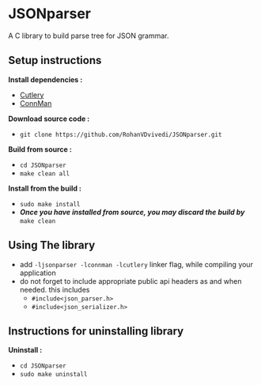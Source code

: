 # JSONparser
A C library to build parse tree for JSON grammar.

## Setup instructions
**Install dependencies :**
 * [Cutlery](https://github.com/RohanVDvivedi/Cutlery)
 * [ConnMan](https://github.com/RohanVDvivedi/ConnMan)

**Download source code :**
 * `git clone https://github.com/RohanVDvivedi/JSONparser.git`

**Build from source :**
 * `cd JSONparser`
 * `make clean all`

**Install from the build :**
 * `sudo make install`
 * ***Once you have installed from source, you may discard the build by*** `make clean`

## Using The library
 * add `-ljsonparser -lconnman -lcutlery` linker flag, while compiling your application
 * do not forget to include appropriate public api headers as and when needed. this includes
   * `#include<json_parser.h>`
   * `#include<json_serializer.h>`

## Instructions for uninstalling library

**Uninstall :**
 * `cd JSONparser`
 * `sudo make uninstall`
